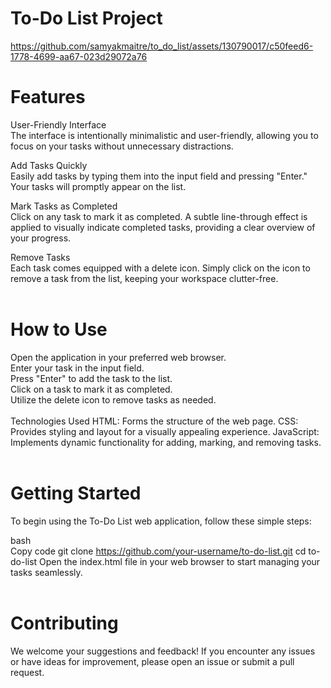 # To-Do List Project
https://github.com/samyakmaitre/to_do_list/assets/130790017/c50feed6-1778-4699-aa67-023d29072a76

# Features <br>
User-Friendly Interface<br>
The interface is intentionally minimalistic and user-friendly, allowing you to focus on your tasks without unnecessary distractions.

Add Tasks Quickly<br>
Easily add tasks by typing them into the input field and pressing "Enter." Your tasks will promptly appear on the list.

Mark Tasks as Completed<br>
Click on any task to mark it as completed. A subtle line-through effect is applied to visually indicate completed tasks, providing a clear overview of your progress.

Remove Tasks<br>
Each task comes equipped with a delete icon. Simply click on the icon to remove a task from the list, keeping your workspace clutter-free.<br><br>

# How to Use <br>
Open the application in your preferred web browser.<br>
Enter your task in the input field.<br>
Press "Enter" to add the task to the list.<br>
Click on a task to mark it as completed.<br>
Utilize the delete icon to remove tasks as needed.<br><br>
Technologies Used
HTML: Forms the structure of the web page.
CSS: Provides styling and layout for a visually appealing experience.
JavaScript: Implements dynamic functionality for adding, marking, and removing tasks.
<br><br> 
# Getting Started
To begin using the To-Do List web application, follow these simple steps:<br>

bash <br>
Copy code
git clone https://github.com/your-username/to-do-list.git
cd to-do-list
Open the index.html file in your web browser to start managing your tasks seamlessly.
<br><br>
# Contributing <br>
We welcome your suggestions and feedback! If you encounter any issues or have ideas for improvement, please open an issue or submit a pull request.

